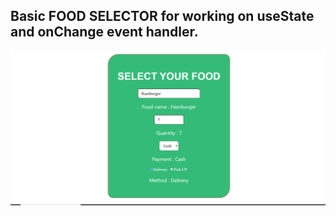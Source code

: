 ## Basic FOOD SELECTOR for working on  useState and onChange event handler.
![screenshot](readme.png)
